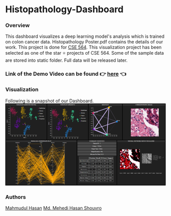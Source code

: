 # Histopathology-Dashboard

### Overview

This dashboard visualizes a deep learning model's analysis which is trained on colon cancer data. Histopathology Poster.pdf contains the details of our work. This project is done for [CSE 564](https://www3.cs.stonybrook.edu/~mueller/teaching/cse564/index.html). This visualization project has been selected as one of the star :star: projects of CSE 564. Some of the sample data are stored into static folder. Full data will be released later. 

### Link of the Demo Video can be found :point_right: [here](https://www.youtube.com/watch?v=47IHEceO4hA&list=PLyCRt3MN8s8OJp-M5UdCQv-NDllAqJOb5&index=3) :point_left:

### Visualization

Following is a snapshot of our Dashboard.
![Dashboard](Dash.png)

### Authors
[Mahmudul Hasan](https://sites.google.com/view/shauqi/home)
[Md. Mehedi Hasan Shouvro](https://scholar.google.com/citations?hl=en&user=q10kdeEAAAAJ&view_op=list_works&sortby=pubdate)
